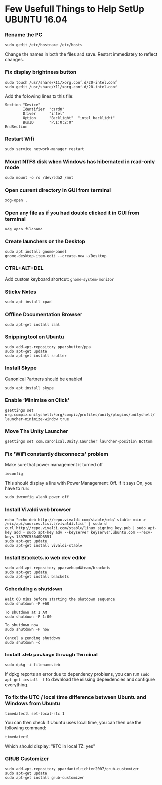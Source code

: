 # Few Usefull Things to Help SetUp UBUNTU 16.04

### Rename the PC
```
sudo gedit /etc/hostname /etc/hosts
```
Change the names in both the files and save. Restart immediately to reflect changes.


### Fix display brightness button
```
sudo touch /usr/share/X11/xorg.conf.d/20-intel.conf
sudo gedit /usr/share/X11/xorg.conf.d/20-intel.conf
```
Add the following lines to this file:
```
Section "Device"
        Identifier  "card0"
        Driver      "intel"
        Option      "Backlight"  "intel_backlight"
        BusID       "PCI:0:2:0"
EndSection
```


### Restart Wifi
```
sudo service network-manager restart
```


### Mount NTFS disk when Windows has hibernated in read-only mode
```
sudo mount -o ro /dev/sda2 /mnt
```


### Open current directory in GUI from terminal
```
xdg-open .
```


### Open any file as if you had double clicked it in GUI from terminal
```
xdg-open filename
```


### Create launchers on the Desktop
```
sudo apt install gnome-panel
gnome-desktop-item-edit --create-new ~/Desktop
```


### CTRL+ALT+DEL
Add custom keyboard shortcut: `gnome-system-monitor`


### Sticky Notes
```
sudo apt install xpad
```


### Offline Documentation Browser
```
sudo apt-get install zeal
```


### Snipping tool on Ubuntu
```
sudo add-apt-repository ppa:shutter/ppa
sudo apt-get update
sudo apt-get install shutter
```


### Install Skype
Canonical Partners should be enabled
```
sudo apt install skype
```


### Enable ‘Minimise on Click’
```
gsettings set org.compiz.unityshell:/org/compiz/profiles/unity/plugins/unityshell/ launcher-minimize-window true
```


### Move The Unity Launcher
```
gsettings set com.canonical.Unity.Launcher launcher-position Bottom
```


### Fix 'WiFi constantly disconnects' problem
Make sure that power management is turned off
```
iwconfig
```
This should display a line with Power Management: Off. If it says On, you have to run:
```
sudo iwconfig wlan0 power off
```


### Install Vivaldi web browser
```
echo "echo deb http://repo.vivaldi.com/stable/deb/ stable main > /etc/apt/sources.list.d/vivaldi.list" | sudo sh
curl http://repo.vivaldi.com/stable/linux_signing_key.pub | sudo apt-key add - sudo apt-key adv --keyserver keyserver.ubuntu.com --recv-keys 1397BC53640DB551
sudo apt-get update
sudo apt-get install vivaldi-stable
```


### Install Brackets.io web dev editor
```
sudo add-apt-repository ppa:webupd8team/brackets
sudo apt-get update
sudo apt-get install brackets
```


### Scheduling a shutdown
```
Wait 60 mins before starting the shutdown sequence
sudo shutdown -P +60

To shutdown at 1 AM
sudo shutdown -P 1:00

To shutdown now
sudo shutdown -P now

Cancel a pending shutdown
sudo shutdown -c
```


### Install .deb package through Terminal
```
sudo dpkg -i filename.deb
```
If dpkg reports an error due to dependency problems, you can run `sudo apt-get install -f` to download the missing dependencies and configure everything.


### To fix the UTC / local time difference between Ubuntu and Windows from Ubuntu
```
timedatectl set-local-rtc 1
```
You can then check if Ubuntu uses local time, you can then use the following command:
```
timedatectl
```
Which should display: "RTC in local TZ: yes"

### GRUB Customizer
```
sudo add-apt-repository ppa:danielrichter2007/grub-customizer
sudo apt-get update
sudo apt-get install grub-customizer
```
